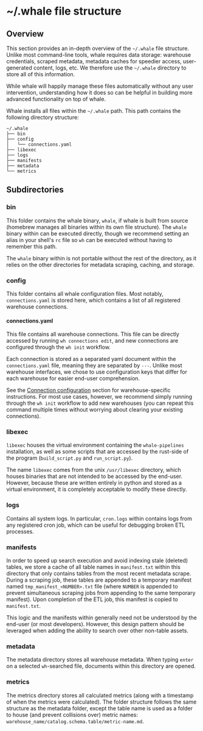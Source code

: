 # ~/.whale file structure

## Overview

This section provides an in-depth overview of the `~/.whale` file structure. Unlike most command-line tools, whale requires data storage: warehouse credentials, scraped metadata, metadata caches for speedier access, user-generated content, logs, etc. We therefore use the `~/.whale` directory to store all of this information.

While whale will happily manage these files automatically without any user intervention, understanding how it does so can be helpful in building more advanced functionality on top of whale.

Whale installs all files within the `~/.whale` path. This path contains the following directory structure:

```text
~/.whale
├── bin  
├── config  
│   └── connections.yaml
├── libexec
├── logs
├── manifests
├── metadata
└── metrics
```

## Subdirectories

### bin

This folder contains the whale binary, `whale`, if whale is built from source \(homebrew manages all binaries within its own file structure\). The `whale` binary within can be executed directly, though we recommend setting an alias in your shell's `rc` file so `wh` can be executed without having to remember this path.

The `whale` binary within is not portable without the rest of the directory, as it relies on the other directories for metadata scraping, caching, and storage.

### config

This folder contains all whale configuration files. Most notably, `connections.yaml` is stored here, which contains a list of all registered warehouse connections.

#### connections.yaml

This file contains all warehouse connections. This file can be directly accessed by running `wh connections edit`, and new connections are configured through the `wh init` workflow.

Each connection is stored as a separated yaml document within the `connections.yaml` file, meaning they are separated by `---`. Unlike most warehouse interfaces, we chose to use configuration keys that differ for each warehouse for easier end-user comprehension.

See the [Connection configuration](../setup/connection-configuration.md) section for warehouse-specific instructions. For most use cases, however, we recommend simply running through the `wh init` workflow to add new warehouses \(you can repeat this command multiple times without worrying about clearing your existing connections\).

### libexec

`libexec` houses the virtual environment containing the `whale-pipelines` installation, as well as some scripts that are accessed by the rust-side of the program (`build_script.py` and `run_script.py`).

The name `libexec` comes from the unix `/usr/libexec` directory, which houses binaries that are not intended to be accessed by the end-user. However, because these are written entirely in python and stored as a virtual environment, it is completely acceptable to modify these directly.

### logs

Contains all system logs. In particular, `cron.logs` within contains logs from any registered cron job, which can be useful for debugging broken ETL processes.

### manifests

In order to speed up search execution and avoid indexing stale \(deleted\) tables, we store a cache of all table names in `manifest.txt` within this directory that only contains tables from the most recent metadata scrape. During a scraping job, these tables are appended to a temporary manifest named `tmp_manifest_<NUMBER>.txt` file \(where `NUMBER` is appended to prevent simultaneous scraping jobs from appending to the same temporary manifest\). Upon completion of the ETL job, this manifest is copied to `manifest.txt`.

This logic and the manifests within generally need not be understood by the end-user \(or most developers\). However, this design pattern should be leveraged when adding the ability to search over other non-table assets.

### metadata

The metadata directory stores all warehouse metadata. When typing `enter` on a selected `wh`-searched file, documents within this directory are opened.

### metrics

The metrics directory stores all calculated metrics \(along with a timestamp of when the metrics were calculated\). The folder structure follows the same structure as the metadata folder, except the table name is used as a folder to house \(and prevent collisions over\) metric names: `warehouse_name/catalog.schema.table/metric-name.md`.

